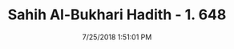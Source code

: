 ---
title        : "Sahih Al-Bukhari Hadith - 1. 648"
date         : 7/25/2018 1:51:01 PM
draft        : false
type         : "hadith"
layout       : "hadith"
BookCode     : "SHB"
VolumeNumber : "1"
HadithNumber : "648"
categories  :  ["Adhan-Religious learned men having precedence in leading the prayer"]
tags  :  ["Az Zuhn"]
---